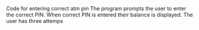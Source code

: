Code for entering correct atm pin
The program prompts the user to enter the correct PIN.
When correct PIN is entered their balance is displayed. The user has three attemps

